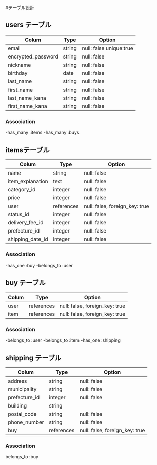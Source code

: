 #テーブル設計

## users テーブル

| Colum                 |  Type     | Option                   |
|-----------------------|-----------| -------------------------| 
| email                 |  string   | null: false   unique:true|
| encrypted_password    |  string   | null: false              |
| nickname              |  string   | null: false              |
| birthday              |  date     | null: false              |
| last_name             |  string   | null: false              |
| first_name            |  string   | null: false              |
| last_name_kana        |  string   | null: false              |
| first_name_kana       |  string   | null: false              |

### Association
-has_many :items
-has_many :buys

##  itemsテーブル

| Colum            |  Type      | Option                         |
|------------------|------------| ------------------------------ | 
| name             |  string    | null: false                    |
| item_explanation |  text      | null: false                    |
| category_id      |  integer   | null: false                    |
| price            |  integer   | null: false                    |
| user             |  references| null: false, foreign_key: true |
| status_id        |  integer   | null: false                    |
| delivery_fee_id  |  integer   | null: false                    |
| prefecture_id    |  integer   | null: false                    |
| shipping_date_id |  integer   | null: false                    |

### Association
-has_one :buy
-belongs_to :user

## buy テーブル

| Colum     |  Type     | Option                           |
|---------- |--------------| ------------------------------| 
| user      |  references  | null: false, foreign_key: true|
| item      |  references   | null: false, foreign_key: true|

### Association
-belongs_to :user
-belongs_to :item
-has_one :shipping

## shipping テーブル

| Colum         |  Type      | Option                         |
|---------------|------------| ------------------------------ | 
| address       |  string    | null: false                    |
| municipality  |  string    | null: false                    |
| prefecture_id |  integer   | null: false                    |
| building      |  string    |                                |
| postal_code   |  string    | null: false                    |
| phone_number  |  string    | null: false                    |
| buy           |  references| null: false, foreign_key: true |

### Association
belongs_to :buy

